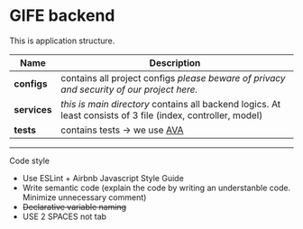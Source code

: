 # GIFE backend

This is application structure.

Name | Description
------------ | -------------
**configs** | contains all project configs *please beware of privacy and security of our project here.*
**services** | *this is main directory* contains all backend logics. At least consists of 3 file (index, controller, model)
**tests** | contains tests -> we use [AVA](https://github.com/avajs/ava)

---

Code style

* Use ESLint + Airbnb Javascript Style Guide
* Write semantic code (explain the code by writing an understanble code. Minimize unnecessary comment)
* ~~Declarative variable naming~~
* USE 2 SPACES not tab
